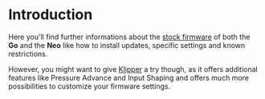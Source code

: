 <link rel=”manifest” href=”docs/manifest.webmanifest”>

# Introduction
Here you'll find further informations about the [stock firmware](fw_marlin.md) of both the **Go** and the **Neo** like how to install updates, specific settings and known restrictions.  
  
However, you might want to give [Klipper](fw_klipper.md) a try though, as it offers additional features like Pressure Advance and Input Shaping and offers much more possibilities to customize your firmware settings.  
